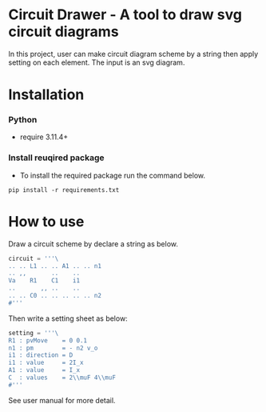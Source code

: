 # Circuit Drawer - A tool to draw svg circuit diagrams
In this project, user can make circuit diagram scheme by a string 
then apply setting on each element. The input is an svg diagram.
# Installation

### Python 
- require 3.11.4+

### Install reuqired package
- To install the required package run the command below.
```
pip install -r requirements.txt
```

# How to use
Draw a circuit scheme by declare a string as below.
```python
circuit = '''\
.. .. L1 .. .. A1 .. .. n1
.. ,,       ..    ..
Va    R1    C1    i1
..       ,, ..    ..
.. .. C0 .. .. .. .. .. n2
#'''
```
Then write a setting sheet as below:
```python
setting = '''\
R1 : pvMove    = 0 0.1
n1 : pm        = - n2 v_o
i1 : direction = D
i1 : value     = 2I_x
A1 : value     = I_x
C  : values    = 2\\muF 4\\muF
#'''
```
See user manual for more detail.
